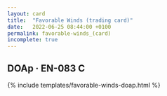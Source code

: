 ```yaml
---
layout: card
title:  "Favorable Winds (trading card)"
date:   2022-06-25 08:44:00 +0100
permalink: favorable-winds_(card)
incomplete: true
---
```


## DOAp &middot; EN-083 C

{% include templates/favorable-winds-doap.html %}